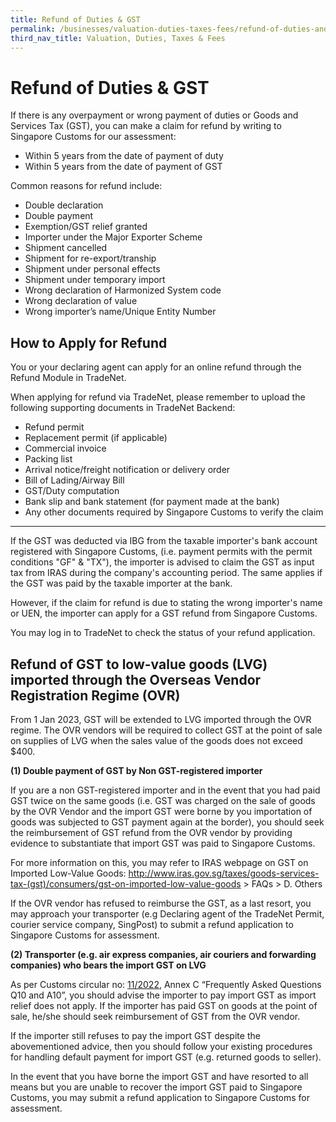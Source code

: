 ```yaml
---
title: Refund of Duties & GST
permalink: /businesses/valuation-duties-taxes-fees/refund-of-duties-and-gst/
third_nav_title: Valuation, Duties, Taxes & Fees
---
```

# Refund of Duties & GST

If there is any overpayment or wrong payment of duties or Goods and Services Tax (GST), you can make a claim for refund by writing to Singapore Customs for our assessment:

-   Within 5 years from the date of payment of duty
-   Within 5 years from the date of payment of GST

Common reasons for refund include:

-   Double declaration
-   Double payment
-   Exemption/GST relief granted
-   Importer under the Major Exporter Scheme
-   Shipment cancelled
-   Shipment for re-export/tranship
-   Shipment under personal effects
-   Shipment under temporary import
-   Wrong declaration of Harmonized System code
-   Wrong declaration of value
-   Wrong importer’s name/Unique Entity Number

## How to Apply for Refund

You or your declaring agent can apply for an online refund through the Refund Module in TradeNet.

When applying for refund via TradeNet, please remember to upload the following supporting documents in TradeNet Backend:

* Refund permit
* Replacement permit (if applicable)
* Commercial invoice
* Packing list
* Arrival notice/freight notification or delivery order
* Bill of Lading/Airway Bill
* GST/Duty computation
* Bank slip and bank statement (for payment made at the bank)
* Any other documents required by Singapore Customs to verify the claim

---- 

If the GST was deducted via IBG from the taxable importer's bank account registered with Singapore Customs, (i.e. payment permits with the permit conditions "GF" & "TX"), the importer is advised to claim the GST as input tax from IRAS during the company's accounting period. The same applies if the GST was paid by the taxable importer at the bank.

However, if the claim for refund is due to stating the wrong importer's name or UEN, the importer can apply for a GST refund from Singapore Customs.

You may log in to TradeNet to check the status of your refund application.

## Refund of GST to low-value goods (LVG) imported through the Overseas Vendor Registration Regime (OVR) 

From 1 Jan 2023, GST will be extended to LVG imported through the OVR regime. The OVR vendors will be required to collect GST at the point of sale on supplies of LVG when the sales value of the goods does not exceed $400.


**(1) Double payment of GST by Non GST-registered importer**

If you are a non GST-registered importer and in the event that you had paid GST twice on the same goods (i.e. GST was charged on the sale of goods by the OVR Vendor and the import GST were borne by you importation of goods was subjected to GST payment again at the border), you should seek the reimbursement of GST refund from the OVR vendor by providing evidence to substantiate that import GST was paid to Singapore Customs.

For more information on this, you may refer to IRAS webpage on GST on Imported Low-Value Goods: http://www.iras.gov.sg/taxes/goods-services-tax-(gst)/consumers/gst-on-imported-low-value-goods > FAQs > D. Others 

If the OVR vendor has refused to reimburse the GST, as a last resort, you may approach your transporter (e.g Declaring agent of the TradeNet Permit, courier service company, SingPost) to submit a refund application to Singapore Customs for assessment.


**(2) Transporter (e.g. air express companies, air couriers and forwarding companies) who bears the import GST on LVG**

As per Customs circular no: [11/2022](https://www.customs.gov.sg/files/Circular_11_2022_Implementation%20of%20OVR%20Regime%20(Ver1).pdf), Annex C “Frequently Asked Questions Q10 and A10”, you should advise the importer to pay import GST as import relief does not apply. If the importer has paid GST on goods at the point of sale, he/she should seek reimbursement of GST from the OVR vendor.

If the importer still refuses to pay the import GST despite the abovementioned advice, then you should follow your existing procedures for handling default payment for import GST (e.g. returned goods to seller).

In the event that you have borne the import GST and have resorted to all means but you are unable to recover the import GST paid to Singapore Customs, you may submit a refund application to Singapore Customs for assessment.

